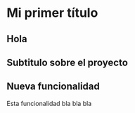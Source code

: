 # Mi primer título 

## Hola

<!-- lollllll -->

## Subtitulo sobre el proyecto

<!-- juas juas  -->

## Nueva funcionalidad
Esta funcionalidad bla bla bla
